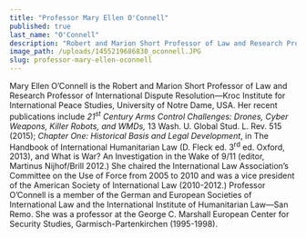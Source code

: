 ```yaml
---
title: "Professor Mary Ellen O'Connell"
published: true
last_name: "O'Connell"
description: "Robert and Marion Short Professor of Law and Research Professor of International Dispute Resolution—Kroc Institute for International Peace Studies, University of Notre Dame"
image_path: /uploads/1455219686830_oconnell.JPG
slug: professor-mary-ellen-oconnell
---
```


Mary Ellen O’Connell is the Robert and Marion Short Professor of Law and Research Professor of International Dispute Resolution—Kroc Institute for International Peace Studies, University of Notre Dame, USA. Her recent publications include _21<sup>st</sup> Century Arms Control Challenges: Drones, Cyber Weapons, Killer Robots, and WMDs,_ 13 Wash. U. Global Stud. L. Rev. 515 (2015); _Chapter One: Historical Basis and Legal Development_, in The Handbook of International Humanitarian Law (D. Fleck ed. 3<sup>rd</sup> ed. Oxford, 2013), and What is War? An Investigation in the Wake of 9/11 (editor, Martinus Nijhof/Brill 2012.) She chaired the International Law Association’s Committee on the Use of Force from 2005 to 2010 and was a vice president of the American Society of International Law (2010-2012.) Professor O’Connell is a member of the German and European Societies of International Law and the International Institute of Humanitarian Law—San Remo. She was a professor at the George C. Marshall European Center for Security Studies, Garmisch-Partenkirchen (1995-1998).

